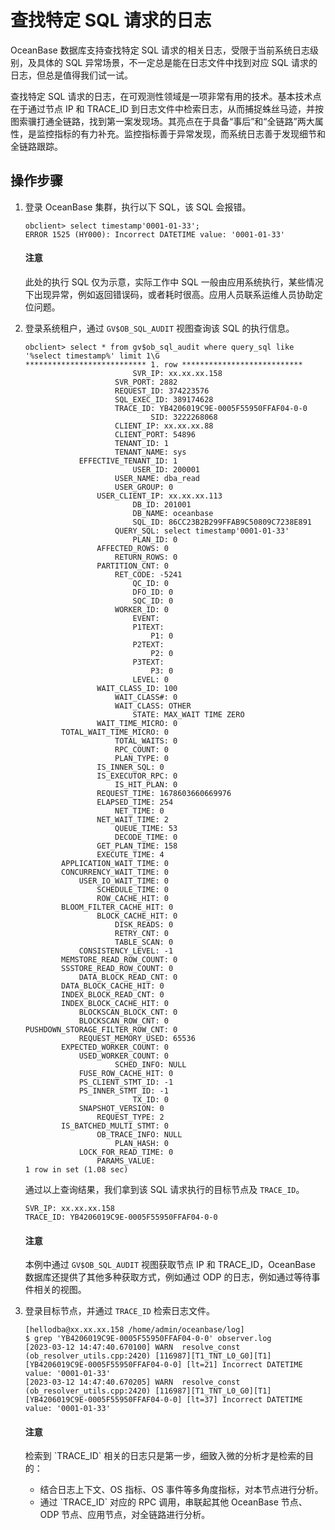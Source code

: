 # 查找特定 SQL 请求的日志

OceanBase 数据库支持查找特定 SQL 请求的相关日志，受限于当前系统日志级别，及具体的 SQL 异常场景，不一定总是能在日志文件中找到对应 SQL 请求的日志，但总是值得我们试一试。

查找特定 SQL 请求的日志，在可观测性领域是一项非常有用的技术。基本技术点在于通过节点 IP 和 TRACE_ID 到日志文件中检索日志，从而捕捉蛛丝马迹，并按图索骥打通全链路，找到第一案发现场。其亮点在于具备“事后”和“全链路”两大属性，是监控指标的有力补充。监控指标善于异常发现，而系统日志善于发现细节和全链路跟踪。

## 操作步骤

1. 登录 OceanBase 集群，执行以下 SQL，该 SQL 会报错。

    ```shell
    obclient> select timestamp'0001-01-33';
    ERROR 1525 (HY000): Incorrect DATETIME value: '0001-01-33'
    ```

    <main id="notice" type='notice'>
    <h4>注意</h4>
    <p>此处的执行 SQL 仅为示意，实际工作中 SQL 一般由应用系统执行，某些情况下出现异常，例如返回错误码，或者耗时很高。应用人员联系运维人员协助定位问题。</p>
    </main>

2. 登录系统租户，通过 `GV$OB_SQL_AUDIT` 视图查询该 SQL 的执行信息。

    ```shell
    obclient> select * from gv$ob_sql_audit where query_sql like '%select timestamp%' limit 1\G
    *************************** 1. row ***************************
                            SVR_IP: xx.xx.xx.158
                        SVR_PORT: 2882
                        REQUEST_ID: 374223576
                        SQL_EXEC_ID: 389174628
                        TRACE_ID: YB4206019C9E-0005F55950FFAF04-0-0
                                SID: 3222268068
                        CLIENT_IP: xx.xx.xx.88
                        CLIENT_PORT: 54896
                        TENANT_ID: 1
                        TENANT_NAME: sys
                EFFECTIVE_TENANT_ID: 1
                            USER_ID: 200001
                        USER_NAME: dba_read
                        USER_GROUP: 0
                    USER_CLIENT_IP: xx.xx.xx.113
                            DB_ID: 201001
                            DB_NAME: oceanbase
                            SQL_ID: 86CC23B2B299FFAB9C50809C7238E891
                        QUERY_SQL: select timestamp'0001-01-33'
                            PLAN_ID: 0
                    AFFECTED_ROWS: 0
                        RETURN_ROWS: 0
                    PARTITION_CNT: 0
                        RET_CODE: -5241
                            QC_ID: 0
                            DFO_ID: 0
                            SQC_ID: 0
                        WORKER_ID: 0
                            EVENT:
                            P1TEXT:
                                P1: 0
                            P2TEXT:
                                P2: 0
                            P3TEXT:
                                P3: 0
                            LEVEL: 0
                    WAIT_CLASS_ID: 100
                        WAIT_CLASS#: 0
                        WAIT_CLASS: OTHER
                            STATE: MAX_WAIT TIME ZERO
                    WAIT_TIME_MICRO: 0
            TOTAL_WAIT_TIME_MICRO: 0
                        TOTAL_WAITS: 0
                        RPC_COUNT: 0
                        PLAN_TYPE: 0
                    IS_INNER_SQL: 0
                    IS_EXECUTOR_RPC: 0
                        IS_HIT_PLAN: 0
                    REQUEST_TIME: 1678603660669976
                    ELAPSED_TIME: 254
                        NET_TIME: 0
                    NET_WAIT_TIME: 2
                        QUEUE_TIME: 53
                        DECODE_TIME: 0
                    GET_PLAN_TIME: 158
                    EXECUTE_TIME: 4
            APPLICATION_WAIT_TIME: 0
            CONCURRENCY_WAIT_TIME: 0
                USER_IO_WAIT_TIME: 0
                    SCHEDULE_TIME: 0
                    ROW_CACHE_HIT: 0
            BLOOM_FILTER_CACHE_HIT: 0
                    BLOCK_CACHE_HIT: 0
                        DISK_READS: 0
                        RETRY_CNT: 0
                        TABLE_SCAN: 0
                CONSISTENCY_LEVEL: -1
            MEMSTORE_READ_ROW_COUNT: 0
            SSSTORE_READ_ROW_COUNT: 0
                DATA_BLOCK_READ_CNT: 0
            DATA_BLOCK_CACHE_HIT: 0
            INDEX_BLOCK_READ_CNT: 0
            INDEX_BLOCK_CACHE_HIT: 0
                BLOCKSCAN_BLOCK_CNT: 0
                BLOCKSCAN_ROW_CNT: 0
    PUSHDOWN_STORAGE_FILTER_ROW_CNT: 0
                REQUEST_MEMORY_USED: 65536
            EXPECTED_WORKER_COUNT: 0
                USED_WORKER_COUNT: 0
                        SCHED_INFO: NULL
                FUSE_ROW_CACHE_HIT: 0
                PS_CLIENT_STMT_ID: -1
                PS_INNER_STMT_ID: -1
                            TX_ID: 0
                SNAPSHOT_VERSION: 0
                    REQUEST_TYPE: 2
            IS_BATCHED_MULTI_STMT: 0
                    OB_TRACE_INFO: NULL
                        PLAN_HASH: 0
                LOCK_FOR_READ_TIME: 0
                    PARAMS_VALUE:
    1 row in set (1.08 sec)
    ```

    通过以上查询结果，我们拿到该 SQL 请求执行的目标节点及 `TRACE_ID`。

    ```
    SVR_IP: xx.xx.xx.158
    TRACE_ID: YB4206019C9E-0005F55950FFAF04-0-0
    ```

    <main id="notice" type='notice'>
    <h4>注意</h4>
    <p>本例中通过 <code>GV$OB_SQL_AUDIT</code> 视图获取节点 IP 和 TRACE_ID，OceanBase 数据库还提供了其他多种获取方式，例如通过 ODP 的日志，例如通过等待事件相关的视图。</p>
    </main>

3. 登录目标节点，并通过 `TRACE_ID` 检索日志文件。

    ```
    [hellodba@xx.xx.xx.158 /home/admin/oceanbase/log]
    $ grep 'YB4206019C9E-0005F55950FFAF04-0-0' observer.log
    [2023-03-12 14:47:40.670100] WARN  resolve_const (ob_resolver_utils.cpp:2420) [116987][T1_TNT_L0_G0][T1][YB4206019C9E-0005F55950FFAF04-0-0] [lt=21] Incorrect DATETIME value: '0001-01-33'
    [2023-03-12 14:47:40.670205] WARN  resolve_const (ob_resolver_utils.cpp:2420) [116987][T1_TNT_L0_G0][T1][YB4206019C9E-0005F55950FFAF04-0-0] [lt=37] Incorrect DATETIME value: '0001-01-33'
    ```

    <main id="notice" type='notice'>
    <h4>注意</h4>
    <p>检索到 `TRACE_ID` 相关的日志只是第一步，细致入微的分析才是检索的目的：<ul><li>结合日志上下文、OS 指标、OS 事件等多角度指标，对本节点进行分析。</li><li>通过 `TRACE_ID` 对应的 RPC 调用，串联起其他 OceanBase 节点、ODP 节点、应用节点，对全链路进行分析。</li></ul></p>
    </main>






